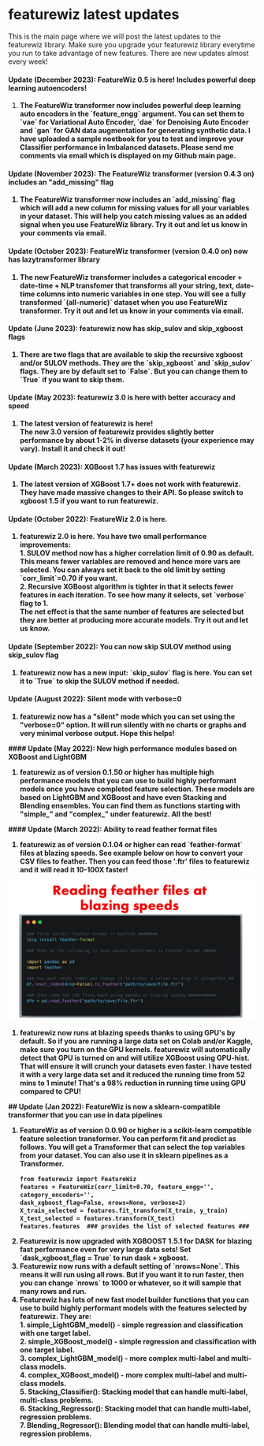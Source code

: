 # featurewiz latest updates
This is the main page where we will post the latest updates to the featurewiz library. Make sure you upgrade your featurewiz library everytime you run to take advantage of new features. There are new updates almost every week!

#### Update (December 2023): FeatureWiz 0.5 is here! Includes powerful deep learning autoencoders!
<ol>
<li><b>The FeatureWiz transformer now includes powerful deep learning auto encoders in the `feature_engg` argument. You can set them to `vae` for Variational Auto Encoder, `dae` for Denoising Auto Encoder and `gan` for GAN data augmentation for generating synthetic data. I have uploaded a sample noetbook for you to test and improve your Classifier performance in Imbalanced datasets. Please send me comments via email which is displayed on my Github main page.
</ol>

#### Update (November 2023): The FeatureWiz transformer (version 0.4.3 on) includes an "add_missing" flag
<ol>
<li><b>The FeatureWiz transformer now includes an `add_missing` flag which will add a new column for missing values for all your variables in your dataset.</b> This will help you catch missing values as an added signal when you use FeatureWiz library. Try it out and let us know in your comments via email.
</ol>

#### Update (October 2023): FeatureWiz transformer (version 0.4.0 on) now has lazytransformer library
<ol>
<li><b>The new FeatureWiz transformer includes a categorical encoder + date-time + NLP transfomer that transforms all your string, text, date-time columns into numeric variables in one step.</b> You will see a fully transformed `(all-numeric)` dataset when you use FeatureWiz transformer. Try it out and let us know in your comments via email.
</ol>

#### Update (June 2023): featurewiz now has skip_sulov and skip_xgboost flags
<ol>
<li>There are two flags that are available to skip the recursive xgboost and/or SULOV methods. They are the `skip_xgboost` and `skip_sulov` flags. They are by default set to `False`. But you can change them to `True` if you want to skip them.
</ol>

#### Update (May 2023): featurewiz 3.0 is here with better accuracy and speed
<ol>
<li>The latest version of featurewiz is here!</li> The new 3.0 version of featurewiz provides slightly better performance by about 1-2% in diverse datasets (your experience may vary). Install it and check it out!
</ol>

#### Update (March 2023): XGBoost 1.7 has issues with featurewiz
<ol>
<li>The latest version of XGBoost 1.7+ does not work with featurewiz.</li> 
 They have made massive changes to their API. So please switch to xgboost 1.5 if you want to run featurewiz.</ol>
</ol>

#### Update (October 2022): FeatureWiz 2.0 is here. 
<ol>
<li>featurewiz 2.0 is here. You have two small performance improvements:</li> 
1. SULOV method now has a higher correlation limit of 0.90 as default. This means fewer variables are removed and hence more vars are selected. You can always set it back to the old limit by setting `corr_limit`=0.70 if you want.
<br>
2. Recursive XGBoost algorithm is tighter in that it selects fewer features in each iteration. To see how many it selects, set `verbose` flag to 1. <br>
The net effect is that the same number of features are selected but they are better at producing more accurate models. Try it out and let us know. 
</ol>

#### Update (September 2022): You can now skip SULOV method using skip_sulov flag
<ol>
<li>featurewiz now has a new input: `skip_sulov` flag is here. You can set it to `True` to skip the SULOV method if needed.</li>
</ol>

#### Update (August 2022): Silent mode with verbose=0
<ol>
<li>featurewiz now has a "silent" mode which you can set using the "verbose=0" option. It will run silently with no charts or graphs and very minimal verbose output. Hope this helps!<br></li>
</ol>
#### Update (May 2022): New high performance modules based on XGBoost and LightGBM
<ol>
<li>featurewiz as of version 0.1.50 or higher has multiple high performance models that you can use to build highly performant models once you have completed feature selection. These models are based on LightGBM and XGBoost and have even Stacking and Blending ensembles. You can find them as functions starting with "simple_" and "complex_" under featurewiz. All the best!<br></li>
</ol>
#### Update (March 2022): Ability to read feather format files
<ol>
<li>featurewiz as of version 0.1.04 or higher can read `feather-format` files at blazing speeds. See example below on how to convert your CSV files to feather. Then you can feed those '.ftr' files to featurewiz and it will read it 10-100X faster!<br></li>
</ol>

![feather_example](./images/feather_example.jpg)
<ol>
<li>featurewiz now runs at blazing speeds thanks to using GPU's by default. So if you are running a large data set on Colab and/or Kaggle, make sure you turn on the GPU kernels. featurewiz will automatically detect that GPU is turned on and will utilize XGBoost using GPU-hist. That will ensure it will crunch your datasets even faster. I have tested it with a very large data set and it reduced the running time from 52 mins to 1 minute! That's a 98% reduction in running time using GPU compared to CPU!<br></li>
</ol>
## Update (Jan 2022): FeatureWiz is now a sklearn-compatible transformer that you can use in data pipelines
<ol>
<li>FeatureWiz as of version 0.0.90 or higher is a scikit-learn compatible feature selection transformer. You can perform fit and predict as follows. You will get a Transformer that can select the top variables from your dataset. You can also use it in sklearn pipelines as a Transformer.</li>

```
from featurewiz import FeatureWiz
features = FeatureWiz(corr_limit=0.70, feature_engg='', category_encoders='', 
dask_xgboost_flag=False, nrows=None, verbose=2)
X_train_selected = features.fit_transform(X_train, y_train)
X_test_selected = features.transform(X_test)
features.features  ### provides the list of selected features ###
```

<li>Featurewiz is now upgraded with XGBOOST 1.5.1 for DASK for blazing fast performance even for very large data sets! Set `dask_xgboost_flag = True` to run dask + xgboost.</li>
<li>Featurewiz now runs with a default setting of `nrows=None`. This means it will run using all rows. But if you want it to run faster, then you can change `nrows` to 1000 or whatever, so it will sample that many rows and run.</li>
<li>Featurewiz has lots of new fast model builder functions that you can use to build highly performant models with the features selected by featurewiz. They are:<br>
1. <b>simple_LightGBM_model()</b> - simple regression and classification with one target label.<br>
2. <b>simple_XGBoost_model()</b> - simple regression and classification with one target label.<br>
3. <b>complex_LightGBM_model()</b> - more complex multi-label and multi-class models.<br>
4. <b>complex_XGBoost_model()</b> - more complex multi-label and multi-class models.<br>
5. <b>Stacking_Classifier()</b>: Stacking model that can handle multi-label, multi-class problems.<br>
6. <b>Stacking_Regressor()</b>: Stacking model that can handle multi-label, regression problems.<br>
7. <b>Blending_Regressor()</b>: Blending model that can handle multi-label, regression problems.<br></li>
</ol>
